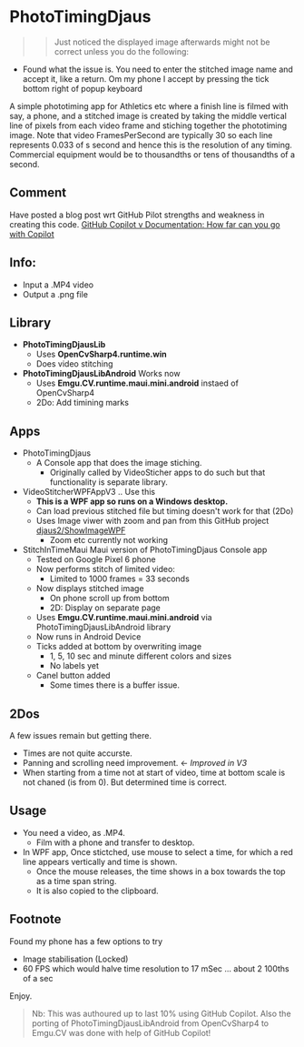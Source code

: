 # PhotoTimingDjaus

> > Just noticed the displayed image afterwards might not be correct unless you do the following:
- Found what the issue is. You need to enter the stitched image name and accept it, like a return. Om my phone I accept by pressing the tick bottom right of popup keyboard


A simple phototiming app for Athletics etc where a finish line is filmed with say, a phone, and a stitched image is created by taking the middle vertical line of pixels from each video frame and stiching together the phototiming image.  Note that video FramesPerSecond are typically 30 so each line represents 0.033 of s second and hence this is the resolution of any timing. Commercial equipment would be to thousandths or tens of thousandths of a second.

## Comment

Have posted a blog post wrt GitHub Pilot strengths and weakness in creating this code. [GitHub Copilot v Documentation: How far can you go with Copilot](https://davidjones.sportronics.com.au/coding/GitHub_Copilot_v_Documentation-How_far_can_you_go_with_Copiot-coding.html)

## Info:
- Input a .MP4 video
- Output a .png file

## Library
- **PhotoTimingDjausLib**
  - Uses **OpenCvSharp4.runtime.win**
  - Does video stitching
- **PhotoTimingDjausLibAndroid** Works now
  - Uses **Emgu.CV.runtime.maui.mini.android** instaed of OpenCvSharp4
  - 2Do: Add timining marks

## Apps
- PhotoTimingDjaus
  - A Console app that does the image stiching.
    - Originally called by VideoSticher apps to do such but that functionality is separate library.
- VideoStitcherWPFAppV3 .. Use this
  - **This is a WPF app so runs on a Windows desktop.**
  - Can load previous stitched file but timing doesn't work for that (2Do)
  - Uses Image viwer with zoom and pan from this GitHub project [djaus2/ShowImageWPF](https://github.com/djaus2/ShowImageWPF)
    - Zoom etc currently not working
- StitchInTimeMaui  Maui version of PhotoTimingDjaus Console app
  - Tested on Google Pixel 6 phone
  - Now performs stitch of limited video:
    - Limited to 1000 frames = 33 seconds
  - Now displays stitched image
    - On phone scroll up from bottom
    - 2D: Display on separate page
  - Uses **Emgu.CV.runtime.maui.mini.android** via PhotoTimingDjausLibAndroid  library
  - Now runs in Android Device
  - Ticks added at bottom by overwriting image
    - 1, 5, 10 sec and minute different colors and sizes
    - No labels yet
  - Canel button added
    - Some times there is a buffer issue.

## 2Dos
A few issues remain but getting there. 
- Times are not quite accurste.
- Panning and scrolling need improvement. <- _Improved in V3_
- When starting from a time not at start of video, time at bottom scale is not chaned (is from 0). But determined time is correct.

## Usage
- You need a video, as .MP4.
    - Film with a phone and transfer to desktop.
- In WPF app, Once stictched, use mouse to select a time, for which a red line appears vertically and time is shown.
  - Once the mouse releases, the time shows in a box towards the top as a time span string.
  - It is also copied to the clipboard.
 
## Footnote
Found my phone has a few options to try
- Image stabilisation (Locked)
- 60 FPS which would halve time resolution to 17 mSec  ... about 2 100ths of a sec

Enjoy.

> Nb: This was authoured up to last 10% using GitHub Copilot.
> Also the porting of PhotoTimingDjausLibAndroid from OpenCvSharp4 to Emgu.CV was done with help of GitHub Copilot!
